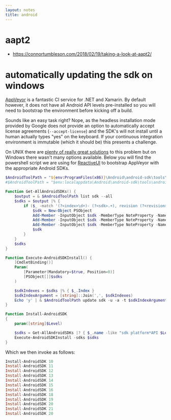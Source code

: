```yaml
---
layout: notes
title: android
---
```


# aapt2
- https://connortumbleson.com/2018/02/19/taking-a-look-at-aapt2/


# automatically updating the sdk on windows

[AppVeyor](http://www.appveyor.com/) is a fantastic CI service for .NET and Xamarin. By default however, it does not have all Android API levels pre-installed so you will need to bootstrap the environment before kicking off a build. 

Sounds like an easy task right? Nope, as the headless installation mode provided by Google does not provide an option to automatically accept license agreements (``--accept-license``) and the SDK's will not install until a human actually types "yes" on the keyboard. If your continuous integration environment is immutable (which it should be) this presents a challenge. 

On UNIX there are [plenty of really great solutions](https://stackoverflow.com/questions/4681697/is-there-a-way-to-automate-the-android-sdk-installation) to this problem but on Windows there wasn't many options available. Below you will find the powershell script we are using for [ReactiveUI](http://www.reactiveui.net) to bootstrap AppVeyor with the appropriate Android SDKs.

```powershell
$AndroidToolPath = "${env:ProgramFiles(x86)}\Android\android-sdk\tools\android"
#$AndroidToolPath = "$env:localappdata\Android\android-sdk\tools\android"

Function Get-AllAndroidSDKs() {
    $output = & $AndroidToolPath list sdk --all
    $sdks = $output |% {
        if ($_ -match '(?<index>\d+)- (?<sdk>.+), revision (?<revision>[\d\.]+)') {
            $sdk = New-Object PSObject
            Add-Member -InputObject $sdk -MemberType NoteProperty -Name Index -Value $Matches.index
            Add-Member -InputObject $sdk -MemberType NoteProperty -Name Name -Value $Matches.sdk
            Add-Member -InputObject $sdk -MemberType NoteProperty -Name Revision -Value $Matches.revision
            $sdk
        }
    }
    $sdks
}

Function Execute-AndroidSDKInstall() {
    [CmdletBinding()]
    Param(
        [Parameter(Mandatory=$true, Position=0)]
        [PSObject[]]$sdks
    )

    $sdkIndexes = $sdks |% { $_.Index }
    $sdkIndexArgument = [string]::Join(',', $sdkIndexes)
    Echo 'y' | & $AndroidToolPath update sdk -u -a -t $sdkIndexArgument
}

Function Install-AndroidSDK
{
    param([string]$Level)

    $sdks = Get-AllAndroidSDKs |? { $_.name -like "sdk platform*API $Level*" -or $_.name -like "google apis*api $Level" }
    Execute-AndroidSDKInstall -sdks $sdks
}
```

Which we then invoke as follows:

```powershell
Install-AndroidSDK 10
Install-AndroidSDK 11
Install-AndroidSDK 12
Install-AndroidSDK 13
Install-AndroidSDK 14
Install-AndroidSDK 15
Install-AndroidSDK 16
Install-AndroidSDK 18
Install-AndroidSDK 19
Install-AndroidSDK 20
Install-AndroidSDK 21
Install-AndroidSDK 20
```
